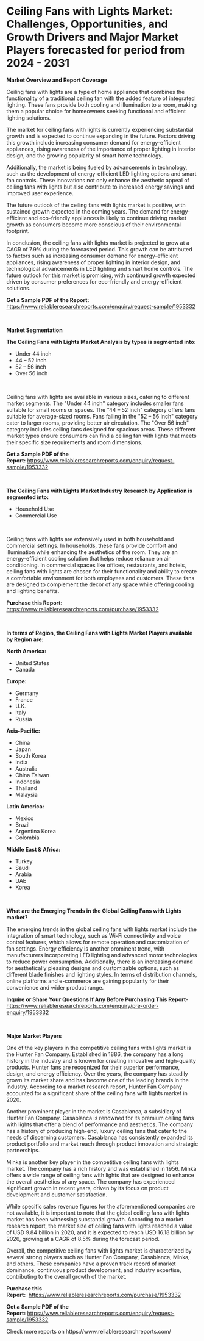 <p><h1>Ceiling Fans with Lights Market: Challenges, Opportunities, and Growth Drivers and Major Market Players forecasted for period from 2024 - 2031</h1></p><p><strong>Market Overview and Report Coverage</strong></p>
<p><p>Ceiling fans with lights are a type of home appliance that combines the functionality of a traditional ceiling fan with the added feature of integrated lighting. These fans provide both cooling and illumination to a room, making them a popular choice for homeowners seeking functional and efficient lighting solutions.</p><p>The market for ceiling fans with lights is currently experiencing substantial growth and is expected to continue expanding in the future. Factors driving this growth include increasing consumer demand for energy-efficient appliances, rising awareness of the importance of proper lighting in interior design, and the growing popularity of smart home technology.</p><p>Additionally, the market is being fueled by advancements in technology, such as the development of energy-efficient LED lighting options and smart fan controls. These innovations not only enhance the aesthetic appeal of ceiling fans with lights but also contribute to increased energy savings and improved user experience.</p><p>The future outlook of the ceiling fans with lights market is positive, with sustained growth expected in the coming years. The demand for energy-efficient and eco-friendly appliances is likely to continue driving market growth as consumers become more conscious of their environmental footprint.</p><p>In conclusion, the ceiling fans with lights market is projected to grow at a CAGR of 7.9% during the forecasted period. This growth can be attributed to factors such as increasing consumer demand for energy-efficient appliances, rising awareness of proper lighting in interior design, and technological advancements in LED lighting and smart home controls. The future outlook for this market is promising, with continued growth expected driven by consumer preferences for eco-friendly and energy-efficient solutions.</p></p>
<p><strong>Get a Sample PDF of the Report:</strong> <a href="https://www.reliableresearchreports.com/enquiry/request-sample/1953332">https://www.reliableresearchreports.com/enquiry/request-sample/1953332</a></p>
<p>&nbsp;</p>
<p><strong>Market Segmentation</strong></p>
<p><strong>The Ceiling Fans with Lights Market Analysis by types is segmented into:</strong></p>
<p><ul><li>Under 44 inch</li><li>44 – 52 inch</li><li>52 – 56 inch</li><li>Over 56 inch</li></ul></p>
<p>&nbsp;</p>
<p><p>Ceiling fans with lights are available in various sizes, catering to different market segments. The "Under 44 inch" category includes smaller fans suitable for small rooms or spaces. The "44 – 52 inch" category offers fans suitable for average-sized rooms. Fans falling in the "52 – 56 inch" category cater to larger rooms, providing better air circulation. The "Over 56 inch" category includes ceiling fans designed for spacious areas. These different market types ensure consumers can find a ceiling fan with lights that meets their specific size requirements and room dimensions.</p></p>
<p><strong>Get a Sample PDF of the Report:</strong>&nbsp;<a href="https://www.reliableresearchreports.com/enquiry/request-sample/1953332">https://www.reliableresearchreports.com/enquiry/request-sample/1953332</a></p>
<p>&nbsp;</p>
<p><strong>The Ceiling Fans with Lights Market Industry Research by Application is segmented into:</strong></p>
<p><ul><li>Household Use</li><li>Commercial Use</li></ul></p>
<p>&nbsp;</p>
<p><p>Ceiling fans with lights are extensively used in both household and commercial settings. In households, these fans provide comfort and illumination while enhancing the aesthetics of the room. They are an energy-efficient cooling solution that helps reduce reliance on air conditioning. In commercial spaces like offices, restaurants, and hotels, ceiling fans with lights are chosen for their functionality and ability to create a comfortable environment for both employees and customers. These fans are designed to complement the decor of any space while offering cooling and lighting benefits.</p></p>
<p><strong>Purchase this Report:</strong>&nbsp; <a href="https://www.reliableresearchreports.com/purchase/1953332">https://www.reliableresearchreports.com/purchase/1953332</a></p>
<p>&nbsp;</p>
<p><strong>In terms of Region, the Ceiling Fans with Lights Market Players available by Region are:</strong></p>
<p>
    <p> <strong> North America: </strong>
        <ul>
            <li>United States</li>
            <li>Canada</li>
        </ul>
        </p> 
    <p> <strong> Europe: </strong>
        <ul>
            <li>Germany</li>
            <li>France</li>
            <li>U.K.</li>
            <li>Italy</li>
            <li>Russia</li>
        </ul>
        </p> 
    <p> <strong> Asia-Pacific: </strong>
        <ul>
            <li>China</li>
            <li>Japan</li>
            <li>South Korea</li>
            <li>India</li>
            <li>Australia</li>
            <li>China Taiwan</li>
            <li>Indonesia</li>
            <li>Thailand</li>
            <li>Malaysia</li>
        </ul>
        </p> 
    <p> <strong> Latin America: </strong>
        <ul>
            <li>Mexico</li>
            <li>Brazil</li>
            <li>Argentina Korea</li>
            <li>Colombia</li>
        </ul>
        </p> 
    <p> <strong> Middle East & Africa: </strong>
        <ul>
            <li>Turkey</li>
            <li>Saudi</li>
            <li>Arabia</li>
            <li>UAE</li>
            <li>Korea</li>
        </ul>
    </p>
    </p>
<p>&nbsp;</p>
<p><strong>What are the Emerging Trends in the Global Ceiling Fans with Lights market?</strong></p>
<p><p>The emerging trends in the global ceiling fans with lights market include the integration of smart technology, such as Wi-Fi connectivity and voice control features, which allows for remote operation and customization of fan settings. Energy efficiency is another prominent trend, with manufacturers incorporating LED lighting and advanced motor technologies to reduce power consumption. Additionally, there is an increasing demand for aesthetically pleasing designs and customizable options, such as different blade finishes and lighting styles. In terms of distribution channels, online platforms and e-commerce are gaining popularity for their convenience and wider product range.</p></p>
<p><strong>Inquire or Share Your Questions If Any Before Purchasing This Report</strong>- <a href="https://www.reliableresearchreports.com/enquiry/pre-order-enquiry/1953332">https://www.reliableresearchreports.com/enquiry/pre-order-enquiry/1953332</a></p>
<p>&nbsp;</p>
<p><strong>Major Market Players</strong></p>
<p><p>One of the key players in the competitive ceiling fans with lights market is the Hunter Fan Company. Established in 1886, the company has a long history in the industry and is known for creating innovative and high-quality products. Hunter fans are recognized for their superior performance, design, and energy efficiency. Over the years, the company has steadily grown its market share and has become one of the leading brands in the industry. According to a market research report, Hunter Fan Company accounted for a significant share of the ceiling fans with lights market in 2020.</p><p>Another prominent player in the market is Casablanca, a subsidiary of Hunter Fan Company. Casablanca is renowned for its premium ceiling fans with lights that offer a blend of performance and aesthetics. The company has a history of producing high-end, luxury ceiling fans that cater to the needs of discerning customers. Casablanca has consistently expanded its product portfolio and market reach through product innovation and strategic partnerships.</p><p>Minka is another key player in the competitive ceiling fans with lights market. The company has a rich history and was established in 1956. Minka offers a wide range of ceiling fans with lights that are designed to enhance the overall aesthetics of any space. The company has experienced significant growth in recent years, driven by its focus on product development and customer satisfaction.</p><p>While specific sales revenue figures for the aforementioned companies are not available, it is important to note that the global ceiling fans with lights market has been witnessing substantial growth. According to a market research report, the market size of ceiling fans with lights reached a value of USD 9.84 billion in 2020, and it is expected to reach USD 16.18 billion by 2026, growing at a CAGR of 8.5% during the forecast period.</p><p>Overall, the competitive ceiling fans with lights market is characterized by several strong players such as Hunter Fan Company, Casablanca, Minka, and others. These companies have a proven track record of market dominance, continuous product development, and industry expertise, contributing to the overall growth of the market.</p></p>
<p><strong>Purchase this Report:</strong>&nbsp;&nbsp;<a href="https://www.reliableresearchreports.com/purchase/1953332">https://www.reliableresearchreports.com/purchase/1953332</a></p>
<p></p>
<p><strong>Get a Sample PDF of the Report:</strong>&nbsp;<a href="https://www.reliableresearchreports.com/enquiry/request-sample/1953332">https://www.reliableresearchreports.com/enquiry/request-sample/1953332</a></p>
<p>Check more reports on https://www.reliableresearchreports.com/</p>